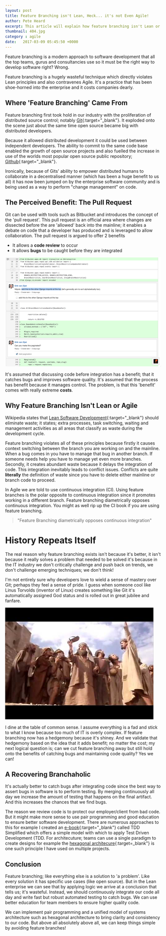 ```yaml
---
layout: post
title: Feature Branching isn't Lean, Heck... it's not Even Agile!
author: Pete Heard
excerpt: This article will explain how feature branching isn't Lean or Agile.
thumbnail: 404.jpg
category : agile
date:   2017-03-09 05:45:50 +0000
---
```


Feature branching is a modern approach to software development that all the top teams, gurus and consultancies use so it must be the right way to develop software right? Wrong. 

Feature branching is a hugely wasteful technique which directly violates Lean principles and also contravenes Agile. It's a practice that has been shoe-horned into the enterprise and it costs companies dearly.

## Where 'Feature Branching' Came From

Feature branching first took hold in our industry with the proliferation of distributed source control; notably [Git](https://git-scm.com/){:target="_blank"}. It exploded onto the scene just about the same time open source became big with distributed developers.

Because it allowed distributed development it could be used between independent developers. The ability to commit to the same code base enabled the growth of open source projects and also fuelled the increase in use of the worlds most popular open source public repository; [Github](https://github.com/){:target="_blank"}.

Ironically, because of Gits' ability to empower distributed humans to collaborate in a decentralised manner (which has been a huge benefit to us all) it has now been jumped on by the enterprise software community and is being used as a way to perform "change management" on code.

## The Perceived Benefit: The Pull Request

Git can be used with tools such as Bitbucket and introduces the concept of the 'pull request'. This pull request is an official area where changes are dissected before the are 'allowed' back into the mainline; it enables a debate on code that a developer has produced and is leveraged to allow collaboration. The pull request is argued to offer 2 benefits

- It allows a **code review** to occur
- It allows **bugs** to be caught before they are integrated

![Angular 2 App Architecture](images/1_image.png "Architecture of Angular 2 App")

It's assumed that discussing code before integration has a benefit; that it catches bugs and improves software quality. It's assumed that the process has benefit because it manages control. The problem, is that this 'benefit' comes with really extreme **costs**.

## Why Feature Branching Isn't Lean or Agile 

Wikipedia states that [Lean Software Development](https://en.wikipedia.org/wiki/Lean_software_development){:target="_blank"} should eliminate waste; it states; extra processes, task switching, waiting and management activities as all areas that classify as waste during the development cycle.

Feature branching violates all of these principles because firstly it causes context switching between the branch you are working on and the mainline. When a bug comes in you have to manage that bug in another branch. If someone needs help you have to manage yet even more branches. Secondly, it creates abundant waste because it delays the integration of code. This integration inevitably leads to conflict issues. Conflicts are quite **literally** the definition of waste since you have to delete either mainline or branch code to proceed.

In Agile we are told to use continuous integration (CI). Using feature branches is the polar opposite to continuous integration since it promotes working in a different branch. Feature branching diametrically opposes continuous integration. You might as well rip up the CI book if you are using feature branching. 

> "Feature Branching diametrically opposes continuous integration" 


# History Repeats Itself

The real reason why feature branching exists isn't because it's better, it isn't because it really solves a problem that needed to be solved it's because in the IT industry we don't critically challenge and push back on trends, we don't challenge emerging techniques; we don't think!

I'm not entirely sure why developers love to wield a sense of mastery over Git; perhaps they feel a sense of pride. I guess when someone cool like Linus Torvolds (inventor of Linux) creates something like Git it's automatically assigned God status and is rolled out in great jubilee and fanfare.

![Angular 2 App Architecture](images/2_image.jpg "Architecture of Angular 2 App")

I dine at the table of common sense. I assume everything is a fad and stick to what I know because too much of IT is overly complex. If feature branching now has a hedgemony because it's shiney. And we validate that hedgemony based on the idea that it adds benefit; no matter the cost; my next logical question is; can we cut feature branching away but still hold onto the benefits of catching bugs and maintaining code quality? Yes we can!

## A Recovering Branchaholic

It's actually better to catch bugs after integrating code since the best way to assert bugs in software is to perform testing. By merging continuously all day we increase the amount of testing that happens on the final artifact. And this increases the chances that we find bugs.

The reason we review code is to protect our employer/client from bad code. But it might make more sense to use pair programming and good education to ensure better software development. There are numerous approaches to this for example I created an [e-book](https://www.logicroom.co/guides/tdd-simplified-in-5-steps/){:target="_blank"} called TDD Simplified which offers a simple model with which to apply Test Driven Development (TDD. For architecuture; teams can use a single paradigm to create designs for example the [hexagonal architecure](http://alistair.cockburn.us/Hexagonal+architecture){:target=_blank"} is one such principle I have used on multiple projects.

## Conclusion

Feature branching; like everything else is a solution to 'a problem'. Like every solution it has specific use cases (like open source). But in the Lean enterprise we can see that by applying logic we arrive at a conclusion that tells us; it's wasteful. Instead, we should continuously integrate our code all day and write fast but robust automated testing to catch bugs. We can use better education for team members to ensure higher quality code.

We can implement pair programming and a unified model of systems architecture such as hexagonal architecture to bring clarity and consistency to our code. But above all absolutely above all, we can keep things simple by avoiding feature branches!

